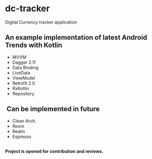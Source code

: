 # dc-tracker
Digital Currency tracker application<br>

## An example implementation of latest Android Trends with Kotlin
- MVVM
- Dagger 2.11
- Data Binding
- LiveData
- ViewModel
- Retrofit 2.0
- RxKotlin
- Repository

##  Can be implemented in future
- Clean Arch.
- Room 
- Realm
- Espresso

<br>
<b>Project is opened for contribution and reviews.</b>
